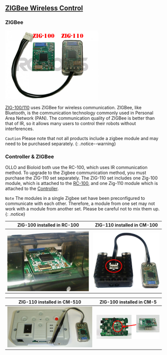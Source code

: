## [ZIGBee Wireless Control](#zigbee-wireless-control)

### ZIGBee
![Zig-100/110](/assets/images/parts/communication/zig_100_110.png)

[ZIG-100/110] uses ZIGBee for wireless communication. ZIGBee, like Bluetooth, is the communication technology commonly used in Personal Area Network (PAN). The communication quality of ZIGBee is better than that of IR, so it allows many users to control their robots without interferences.

`Caution` Please note that not all products include a zigbee module and may need to be purchased separately.
{: .notice--warning}

### Controller & ZIGBee

OLLO and Bioloid both use the RC-100, which uses IR communication method. To upgrade to the Zigbee communication method, you must purchase the  ZIG-110 set separately. The ZIG-110 set includes one Zig-100 module, which is attached to the [RC-100], and one Zig-110 module which is attached to the [Controller].

`Note` The modules in a single Zigbee set have been preconfigured to communicate with each other. Therefore, a module from one set may not work with a module from another set. Please be careful not to mix them up.
{: .notice}

|ZIG-100 installed in RC-100|ZIG-110 installed in CM-100|
|:---:|:---:|
|![Zig-100_RC-100][Zig-100_RC-100]|![Zig-110_CM-100][Zig-110_CM-100]|

|ZIG-110 installed in CM-510|ZIG-100 installed in CM-5|
|:---:|:---:|
|![Zig-110_CM-510][Zig-110_CM-510]|![Zig-100_CM-5][Zig-100_CM-5]|

[ZIG-100/110]: /docs/en/parts/communication/zig_100_110/
[RC-100]: /docs/en/parts/communication/rc_100/
[Controller]: /docs/en/parts/controller/compatibility/

[Zig-100_RC-100]: /assets/images/parts/communication/rc_100_zig_100.jpg
[Zig-110_CM-100]: /assets/images/parts/communication/cm_100_zig_110.jpg
[Zig-110_CM-510]: /assets/images/parts/communication/cm_510_zig_110.png
[Zig-100_CM-5]: /assets/images/parts/communication/cm_5_zig_100.png
